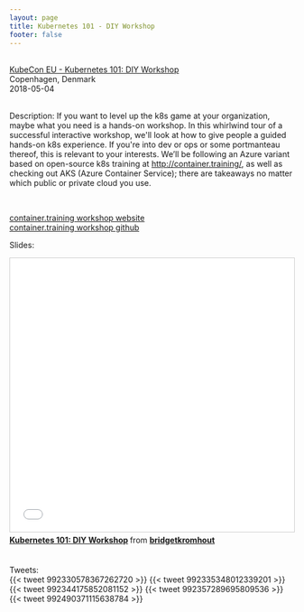 ```yaml
---
layout: page
title: Kubernetes 101 - DIY Workshop
footer: false
---
```


<br>
<div class="views-field views-field-nothing">        <span class="field-content views-field-field-details"><a href="https://kccnceu18.sched.com/event/Dqul">KubeCon EU - Kubernetes 101: DIY Workshop</a><br>Copenhagen, Denmark<br><span class="date-display-start">2018-05-04</span></span></div>

<br>

Description: If you want to level up the k8s game at your organization, maybe what you need is a hands-on workshop. In this whirlwind tour of a successful interactive workshop, we'll look at how to give people a guided hands-on k8s experience. If you're into dev or ops or some portmanteau thereof, this is relevant to your interests. We’ll be following an Azure variant based on open-source k8s training at http://container.training/, as well as checking out AKS (Azure Container Service); there are takeaways no matter which public or private cloud you use.

<br>

<a href="http://container.training">container.training workshop website</a>
<br>
<a href="https://github.com/jpetazzo/container.training/">container.training workshop github</a>
<br>

Slides:
<br>
<iframe src="//www.slideshare.net/slideshow/embed_code/key/tqolO29yujr1Py" width="595" height="485" frameborder="0" marginwidth="0" marginheight="0" scrolling="no" style="border:1px solid #CCC; border-width:1px; margin-bottom:5px; max-width: 100%;" allowfullscreen> </iframe> <div style="margin-bottom:5px"> <strong> <a href="//www.slideshare.net/bridgetkromhout/kubernetes-101-diy-workshop" title="Kubernetes 101: DIY Workshop" target="_blank">Kubernetes 101: DIY Workshop</a> </strong> from <strong><a href="https://www.slideshare.net/bridgetkromhout" target="_blank">bridgetkromhout</a></strong> </div>

<br>

Tweets:
<br>
{{< tweet 992330578367262720 >}}
{{< tweet 992335348012339201 >}}
{{< tweet 992344175852081152 >}}
{{< tweet 992357289695809536 >}}
{{< tweet 992490371115638784 >}}

